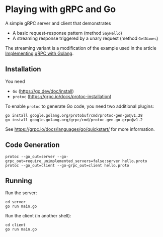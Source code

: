 # Playing with gRPC and Go
A simple gRPC server and client that demonstrates
* A basic request-response pattern (method `SayHello`)
* A streaming response triggered by a unary request (method `GetNames`)

The streaming variant is a modification of the example used in the article
[Implementing gRPC with Golang](https://medium.com/@josueparra2892/implementing-grpc-with-golang-71bd72a4561).

## Installation

You need
* `Go` (https://go.dev/doc/install)
* `protoc` (https://grpc.io/docs/protoc-installation)

To enable `protoc` to generate Go code, you need two additional plugins:
```shell
go install google.golang.org/protobuf/cmd/protoc-gen-go@v1.28
go install google.golang.org/grpc/cmd/protoc-gen-go-grpc@v1.2
```

See https://grpc.io/docs/languages/go/quickstart/ for more information.

## Code Generation

```shell
protoc --go_out=server --go-grpc_out=require_unimplemented_servers=false:server hello.proto
protoc --go_out=client --go-grpc_out=client hello.proto
```

## Running
Run the server:
```shell
cd server
go run main.go
```

Run the client (in another shell):
```shell
cd client
go run main.go
```